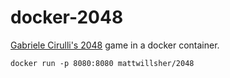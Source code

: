 # docker-2048

[Gabriele Cirulli's 2048](https://github.com/gabrielecirulli/2048) game in a docker container.


```
docker run -p 8080:8080 mattwillsher/2048
```

